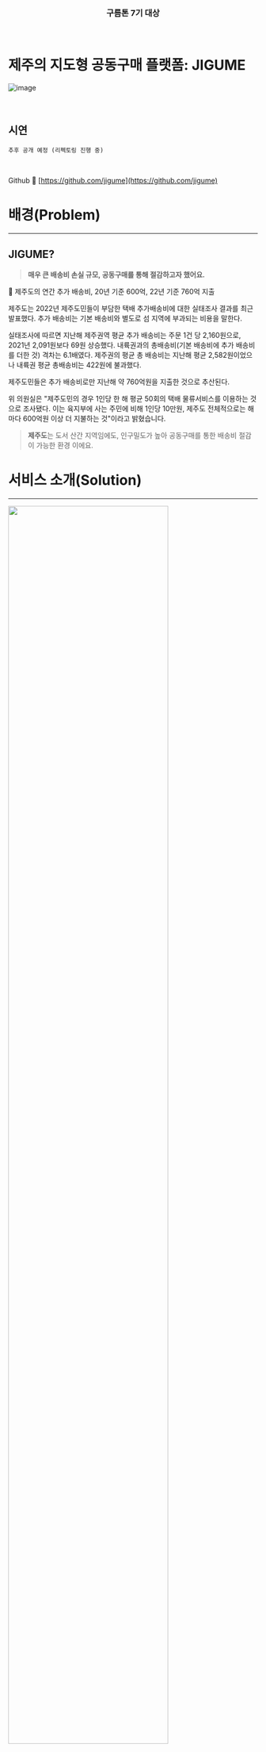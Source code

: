 <br />
<h3 align='center'>구름톤 7기 대상</h3>
<br />

# 제주의 지도형 공동구매 플랫폼: JIGUME

![image](https://github.com/jigume/.github/assets/68184254/ce7cc7cb-656f-49f6-8601-4e043e7bae0d)

<br/>

## 시연
`추후 공개 예정 (리펙토링 진행 중)`

<br/>


Github 🔗 [https://github.com/jigume](https://github.com/jigume)

# ****배경(Problem)****

---

## JIGUME?

> **매우 큰 배송비 손실 규모, 공동구매를 통해 절감하고자 했어요.**
> 

<aside>
    
🍊 제주도의 연간 추가 배송비, 20년 기준 600억, 22년 기준 760억 지출

</aside>

제주도는 2022년 제주도민들이 부담한 택배 추가배송비에 대한 실태조사 결과를 최근 발표했다. 추가 배송비는 기본 배송비와 별도로 섬 지역에 부과되는 비용을 말한다.

실태조사에 따르면 지난해 제주권역 평균 추가 배송비는 주문 1건 당 2,160원으로, 2021년 2,091원보다 69원 상승했다. 내륙권과의 총배송비(기본 배송비에 추가 배송비를 더한 것) 격차는 6.1배였다. 제주권의 평균 총 배송비는 지난해 평균 2,582원이었으나 내륙권 평균 총배송비는 422원에 불과했다.

제주도민들은 추가 배송비로만 지난해 약 760억원을 지출한 것으로 추산된다.

위 의원실은 "제주도민의 경우 1인당 한 해 평균 50회의 택배 물류서비스를 이용하는 것으로 조사됐다. 이는 육지부에 사는 주민에 비해 1인당 10만원, 제주도 전체적으로는 해마다 600억원 이상 더 지불하는 것"이라고 밝혔습니다.

> **제주도**는 도서 산간 지역임에도,
인구밀도가 높아 공동구매를 통한 배송비 절감이 가능한 환경 이에요.
> 

# **서비스 소개(Solution)**

---

<img width="80%" height="80%" src="https://github.com/jigume/jigume-backend/assets/102659136/56a111d3-4d9e-4035-abce-875c9c7da165">


### 기대효과

<img width="80%" height="80%" src="https://github.com/jigume/jigume-backend/assets/102659136/3018cc27-e061-4cdc-8d50-69983d23b4d6">


# **핵심 기능**

---

### **지도 기반 공동 구매처 찾기**

<aside>
🌏 지구미에서 공동 구매를 이용하는 사용자들은 직접 픽업을 받으러 가요.

"카카오 지도 API"를 활용한 서비스로 내 위치 기반의 공동 구매를 열거나 찾아갈 수 있도록 했어요.

</aside>

### `메인페이지`

❶ 카카오 지도 API로 위치기반 서비스 작성

❷ 내 위치 표시

❸ 공구가 열린 장소엔 마커로 표시 : 픽업 받기 편한 공동구매만 골라서

❹ 바텀시트를 통해 선택한 공동구매폼의
정보, 목록을 확인

<img width="80%" height="80%" src="https://github.com/jigume/jigume-backend/assets/102659136/144b8c4b-a05a-47e7-9345-bd139e455747">


### `공동 구매 목록 페이지`

❶ 구매 제품 기반으로 확인하고 싶은 유저를 위해 구매 폼 목록 제공

❷ 제품군 카테고리로 빠른 탐색

<img width="80%" height="80%" src="https://github.com/jigume/jigume-backend/assets/102659136/239e4d68-19e6-4bb6-b5fc-84e70eb3ee1c">


### 공동 구매 참여 하기

### `공동 구매 소개 페이지`

❶ 상품 링크 미리 보기

공동 구매할 상품의 링크 정보를 미리 확인해요

❷ 상세 지도 확인

상세지도를 한번 더 제공함으로써, 픽업 장소를 착각하는 일을 다시 한번 방지해요

❸ 공동 구매 정보 확인

참여자 수를 통해 분할할 배송비를 어느정도
예상할 수 있어요. 기존 참여자가 많을수록
새로운 참여자가 늘어날 가능성이 높아요.

<img width="80%" height="80%" src="https://github.com/jigume/jigume-backend/assets/102659136/7532f0cf-a589-4c1c-a5f3-ab6c8293ce56">


### 공동 구매 등록 하기

### `공동 구매 등록 페이지`

❶ 긴 등록 과정을 분할

스크롤 형 입력폼이 아닌, 분할된 원페이지 타입 입력 폼을 사용.

❷ UX라이팅을 통한 유저 중도 이탈 방지

응원, 입력해야 할 정보에 대한 가이드 등 친절한 UX라이팅을 통해 이탈이 덜 발생하도록 했어요.

<img width="80%" height="80%" src="https://github.com/jigume/jigume-backend/assets/102659136/8dc49ad1-299e-4e93-81e6-53a0a853e9b3">


### 구매 공지방 기능

### `공지 페이지`

❶ 팔로워와 구매리더의 소통법 마련

유저간 대화를 통해 픽업 기간, 시간 등을
조율할 수 있어요.

<img width="80%" height="80%" src="https://github.com/jigume/jigume-backend/assets/102659136/00a38f0a-fe29-4745-93a2-5e090d64c3f3">


### 시스템 아키텍처

<img width="80%" height="80%" src="https://github.com/jigume/jigume-backend/assets/102659136/3a424d47-3c36-494e-90e4-654539d7493f">


### Frontend

<aside>
1️⃣ 개발 및 서비스 편의성을 위해 시스템 구조를 설계 하였어요.

</aside>

- 카카오 등 `OAuth`를 통하여 편리한 로그인을 구현하였어요.
- Vercel의 `CI/CD`를 활용하여 지속적인 서비스를 제공할 수 있고 편리한 배포를 하였어요.

<aside>
2️⃣ 위치 기반 콘텐츠를 위한 기능을 구현하였어요.

</aside>

- `카카오 맵 API`를 사용하여 사용자의 위치를 기반으로 지도 콘텐츠를 사용할 수 있어요.
- 좌표보다 이해하기 쉬운 주소로 변환을 위해 `지오코더 API`를 통해 편리하게 이용할 수 있어요.

<aside>
3️⃣ 효율적인 웹 어플리케이션 로직과 통신을 구현하였어요

</aside>

- 빠른 배포를 위해 ESM을 기반인 `React Vite`을 사용하여 빌드 시간을 아꼈어요.
- 효율적인 데이터 통신 기능을 위하여 `React Query`를 사용하였어요.
- 에러를 최소화 하기 위해 `EsList`와 `Prettier`를 통해 문법 구조를 통일화하였어요.

### Backend

<aside>
1️⃣ Java 기반의 Spring Boot를 이용하여 서버를 구성했어요.

</aside>

- `SpringBoot 3.1.3`, `Gradle 7.6.1`

<aside>
2️⃣ ORM 기술인 JPA과 MYSQL 8.0을 이용하여 데이터베이스를 구축했어요.

</aside>

- `Spring Data JPA`, `MYSQL 8.0`
- ERD 구성은 [ErdCloud](https://www.erdcloud.com/d/848iR4Xid7qsoyyrJ)를 참고하시길 바랄께요 !

<aside>
3️⃣ Spring Security를 이용한 OAuth 2.0 기반의 다양한 소셜 로그인을 구현했어요.

</aside>

- Jwt를 활용해 네이버 로그인, 카카오 로그인, apple 로그인(추후 도입 예정)을 구현했어요.
- Jwt 기반의 `stateless`한 로그인을 구현했어요 !

<aside>
4️⃣ LightSail, S3를 이용해 배포하였어요.

</aside>

# **팀 소개**

---

<aside>
✋ 작업에 들어가기 전, 팀의 규칙을 지정하고 전체 목표를 설정했어요.

### **프로젝트 룰 : 팀워크의 기반을 만들고 시작했어요.**

1. 호칭은 ㅇㅇ님
2. 쿠션어 사용 (혹시 ~~, 바쁘시겠지만 ~~, 등등 기분좋게)
3. 타임테이블 준수 (몇 시까지 무엇을 한다는 목표 지정)
4. 팀 1차 목표는 지도 화면 구현, 2차 목표는 더미 데이터로 콘텐츠 표시
</aside>

### R&R

<img src="https://github.com/jigume/jigume-backend/assets/102659136/3a425b27-ba7f-447f-be48-8f381d9c985a" width="80%" height="80%">



### 협업 이야기
<img width="80%" height="80%" src="https://github.com/jigume/jigume-backend/assets/102659136/ce8a5518-627d-4e2b-80bb-102e4b164701">
